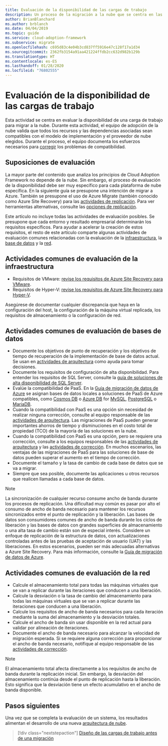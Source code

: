 ```yaml
---
title: Evaluación de la disponibilidad de las cargas de trabajo
description: Un proceso de la migración a la nube que se centra en las tareas de migración de cargas de trabajo.
author: BrianBlanchard
ms.author: brblanch
ms.date: 04/04/2019
ms.topic: guide
ms.service: cloud-adoption-framework
ms.subservice: migrate
ms.openlocfilehash: c695d83c4e04b3cd837ff5916e47c128f17a1d34
ms.sourcegitcommit: 2362fb3154a91aa421224ffdb2cc632d982b129b
ms.translationtype: HT
ms.contentlocale: es-ES
ms.lasthandoff: 01/28/2020
ms.locfileid: "76802555"
---
```

# <a name="evaluate-workload-readiness"></a>Evaluación de la disponibilidad de las cargas de trabajo

Esta actividad se centra en evaluar la disponibilidad de una carga de trabajo para migrar a la nube. Durante esta actividad, el equipo de adopción de la nube valida que todos los recursos y las dependencias asociadas sean compatibles con el modelo de implementación y el proveedor de nube elegidos. Durante el proceso, el equipo documenta los esfuerzos necesarios para [corregir](../migrate/remediate.md) los problemas de compatibilidad.

## <a name="evaluation-assumptions"></a>Suposiciones de evaluación

La mayor parte del contenido que analiza los principios de Cloud Adoption Framework no depende de la nube. Sin embargo, el proceso de evaluación de la disponibilidad debe ser muy específico para cada plataforma de nube específica. En la siguiente guía se presupone una intención de migrar a Azure. También se presupone el uso de Azure Migrate (también conocido como Azure Site Recovery) para las [actividades de replicación](../migrate/replicate.md). Para ver herramientas alternativas, consulte las [opciones de replicación](../migrate/replicate-options.md).

Este artículo no incluye todas las actividades de evaluación posibles. Se presupone que cada entorno y resultado empresarial determinarán los requisitos específicos. Para ayudar a acelerar la creación de estos requisitos, el resto de este artículo comparte algunas actividades de evaluación comunes relacionadas con la evaluación de la [infraestructura](#common-infrastructure-evaluation-activities), la [base de datos](#common-database-evaluation-activities) y la [red](#common-network-evaluation-activities).

## <a name="common-infrastructure-evaluation-activities"></a>Actividades comunes de evaluación de la infraestructura

- Requisitos de VMware: [revise los requisitos de Azure Site Recovery para VMware](https://docs.microsoft.com/azure/site-recovery/vmware-physical-azure-support-matrix).
- Requisitos de Hyper-V: [revise los requisitos de Azure Site Recovery para Hyper-V](https://docs.microsoft.com/azure/site-recovery/hyper-v-azure-support-matrix).

Asegúrese de documentar cualquier discrepancia que haya en la configuración del host, la configuración de la máquina virtual replicada, los requisitos de almacenamiento o la configuración de red.

## <a name="common-database-evaluation-activities"></a>Actividades comunes de evaluación de bases de datos

- Documente los objetivos de punto de recuperación y los objetivos de tiempo de recuperación de la implementación de base de datos actual. Se usan en [actividades de arquitectura](./architect.md) como ayuda para tomar decisiones.
- Documente los requisitos de configuración de alta disponibilidad. Para entender los requisitos de SQL Server, consulte la [guía de soluciones de alta disponibilidad de SQL Server](https://docs.microsoft.com/sql/sql-server/failover-clusters/high-availability-solutions-sql-server).
- Evalúe la compatibilidad de PaaS. En la [Guía de migración de datos de Azure](https://datamigration.microsoft.com) se asignan bases de datos locales a soluciones de PaaS de Azure compatibles, como [Cosmos DB](https://docs.microsoft.com/azure/cosmos-db) o [Azure DB](https://docs.microsoft.com/azure/sql-database) for [MySQL](https://docs.microsoft.com/azure/mysql), [PostgreSQL](https://docs.microsoft.com/azure/postgresql) o [MariaDB](https://docs.microsoft.com/azure/mariadb).
- Cuando la compatibilidad con PaaS es una opción sin necesidad de realizar ninguna corrección, consulte al equipo responsable de las [actividades de arquitectura](./architect.md). Las migraciones de PaaS pueden generar importantes ahorros de tiempo y disminuciones en el costo total de propiedad (TCO) de la mayoría de las soluciones en la nube.
- Cuando la compatibilidad con PaaS es una opción, pero se requiere una corrección, consulte a los equipos responsables de las [actividades de arquitectura](./architect.md) y las [actividades de corrección](../migrate/remediate.md). En muchos escenarios, las ventajas de las migraciones de PaaS para las soluciones de base de datos pueden superar el aumento en el tiempo de corrección.
- Documente el tamaño y la tasa de cambio de cada base de datos que se va a migrar.
- Siempre que sea posible, documente las aplicaciones u otros recursos que realicen llamadas a cada base de datos.

> [!NOTE]
> La sincronización de cualquier recurso consume ancho de banda durante los procesos de replicación. Una dificultad muy común es pasar por alto el consumo de ancho de banda necesario para mantener los recursos sincronizados entre el punto de replicación y la liberación. Las bases de datos son consumidores comunes de ancho de banda durante los ciclos de liberación y las bases de datos con grandes superficies de almacenamiento o una alta tasa de cambio están son de especial interés. Considere un enfoque de replicación de la estructura de datos, con actualizaciones controladas antes de las pruebas de aceptación de usuario (UAT) y las liberaciones. En estos escenarios, pueden ser más adecuadas alternativas a Azure Site Recovery. Para más información, consulte la [Guía de migración de datos de Azure](https://datamigration.microsoft.com).

## <a name="common-network-evaluation-activities"></a>Actividades comunes de evaluación de la red

- Calcule el almacenamiento total para todas las máquinas virtuales que se van a replicar durante las iteraciones que conducen a una liberación.
- Calcule la desviación o la tasa de cambio del almacenamiento para todas las máquinas virtuales que se van a replicar durante las iteraciones que conducen a una liberación.
- Calcule los requisitos de ancho de banda necesarios para cada iteración mediante la suma del almacenamiento y la desviación totales.
- Calcule el ancho de banda sin usar disponible en la red actual para validar por alineación de iteraciones.
- Documente el ancho de banda necesario para alcanzar la velocidad de migración esperada. Si se requiere alguna corrección para proporcionar el ancho de banda necesario, notifique al equipo responsable de las [actividades de corrección](../migrate/remediate.md).

> [!NOTE]
> El almacenamiento total afecta directamente a los requisitos de ancho de banda durante la replicación inicial. Sin embargo, la desviación del almacenamiento continúa desde el punto de replicación hasta la liberación. Esto significa que la desviación tiene un efecto acumulativo en el ancho de banda disponible.

## <a name="next-steps"></a>Pasos siguientes

Una vez que se completa la evaluación de un sistema, los resultados alimentan el desarrollo de una nueva [arquitectura de nube](./architect.md).

> [!div class="nextstepaction"]
> [Diseño de las cargas de trabajo antes de una migración](./architect.md)
